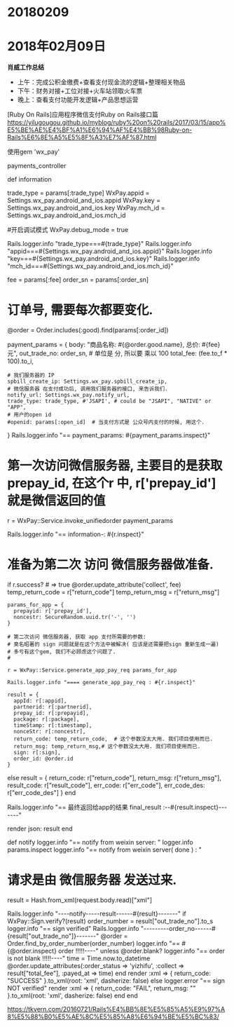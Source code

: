 # 20180209

# 2018年02月09日
  **肖威工作总结**
  - 上午：完成公积金缴费+查看支付现金流的逻辑+整理相关物品
  - 下午：财务对接+工位对接+火车站领取火车票
  - 晚上：查看支付功能开发逻辑+产品思想运营

[Ruby On Rails]应用程序微信支付Ruby on Rails接口篇
https://yilugougou.github.io/myblog/ruby%20on%20rails/2017/03/15/app%E5%BE%AE%E4%BF%A1%E6%94%AF%E4%BB%98Ruby-on-Rails%E6%8E%A5%E5%8F%A3%E7%AF%87.html


使用gem 'wx_pay'


payments_controller


def information

  trade_type = params[:trade_type]
  WxPay.appid = Settings.wx_pay.android_and_ios.appid
  WxPay.key = Settings.wx_pay.android_and_ios.key
  WxPay.mch_id = Settings.wx_pay.android_and_ios.mch_id

  #开启调试模式
  WxPay.debug_mode = true

  Rails.logger.info "trade_type===#{trade_type}"
  Rails.logger.info "appid===#{Settings.wx_pay.android_and_ios.appid}"
  Rails.logger.info "key===#{Settings.wx_pay.android_and_ios.key}"
  Rails.logger.info "mch_id===#{Settings.wx_pay.android_and_ios.mch_id}"

  fee = params[:fee]
  order_sn = params[:order_sn]

  # 订单号, 需要每次都要变化.
  @order = Order.includes(:good).find(params[:order_id])

  payment_params = {
    body: "商品名称: #{@order.good.name}, 总价: #{fee}元",
    out_trade_no: order_sn,
    # 单位是 分, 所以要 乘以 100
    total_fee: (fee.to_f * 100).to_i,

    # 我们服务器的 IP
    spbill_create_ip: Settings.wx_pay.spbill_create_ip,
    # 微信服务器 在支付成功后, 调用我们服务器的接口, 来告诉我们.
    notify_url: Settings.wx_pay.notify_url,
    trade_type: trade_type, #'JSAPI', # could be "JSAPI", "NATIVE" or "APP",
    # 用户的open id
    #openid: params[:open_id]  # 当支付方式是 公众号内支付的时候, 用这个.
  }
  Rails.logger.info "== payment_params: #{payment_params.inspect}"

  # 第一次访问微信服务器, 主要目的是获取 prepay_id, 在这个r 中,  r['prepay_id'] 就是微信返回的值

  r = WxPay::Service.invoke_unifiedorder payment_params

  Rails.logger.info "== information-: #{r.inspect}"

  # 准备为第二次 访问 微信服务器做准备.
  if r.success? # => true
    @order.update_attribute('collect', fee)
    temp_return_code =  r["return_code"]
    temp_return_msg =  r["return_msg"]


    params_for_app = {
      prepayid: r['prepay_id'],
      noncestr: SecureRandom.uuid.tr('-', '')
    }

    # 第二次访问 微信服务器, 获取 app 支付所需要的参数:
    # 臭名昭著的 sign 问题就是在这个方法中被解决( 应该是还需要把sign 重新生成一遍)
    # 多亏有这个gem, 我们不必顾虑这个问题了.
    #

    r = WxPay::Service.generate_app_pay_req params_for_app

    Rails.logger.info "==== generate_app_pay_req : #{r.inspect}"

    result = {
      appId: r[:appid],
      partnerid: r[:partnerid],
      prepay_id: r[:prepayid],
      package: r[:package],
      timeStamp: r[:timestamp],
      nonceStr: r[:noncestr],
      return_code: temp_return_code,  # 这个参数没太大用. 我们项目使用而已.
      return_msg: temp_return_msg,# 这个参数没太大用. 我们项目使用而已.
      sign: r[:sign],
      order_id: @order.id
    }
  else
    result = { return_code: r["return_code"], return_msg: r["return_msg"], result_code: r["result_code"], err_code: r["err_code"], err_code_des: r["err_code_des"] }
  end

  Rails.logger.info "== 最终返回给app的结果 final_result :--#{result.inspect}-------"

  render json: result
end

def notify
  logger.info "== notify from weixin server: "
  logger.info params.inspect
  logger.info "== notify from weixin server( done ) : "

  # 请求是由 微信服务器 发送过来.
  result = Hash.from_xml(request.body.read)["xml"]

  Rails.logger.info "----notify-----result------#{result}-------"
  if WxPay::Sign.verify?(result)
    order_number = result["out_trade_no"].to_s
    logger.info "==  sign verified"
    Rails.logger.info "---------order_no------#{result["out_trade_no"]}-------"
    @order = Order.find_by_order_number(order_number)
    logger.info "==  #{@order.inspect} order !!!!!----"
    unless @order.blank?
      logger.info "==  order is not blank !!!!!----"
      time = Time.now.to_datetime
      @order.update_attributes(:order_status => 'yizhifu', :collect => result["total_fee"], :payed_at => time)
    end
    render :xml => { return_code: "SUCCESS" }.to_xml(root: 'xml', dasherize: false)
  else
    logger.error "==  sign NOT verified"
    render :xml => { return_code: "FAIL", return_msg: "" }.to_xml(root: 'xml', dasherize: false)
  end
end

https://tkvern.com/20160721/Rails%E4%BB%8E%E5%85%A5%E9%97%A8%E5%88%B0%E5%AE%8C%E5%85%A8%E6%94%BE%E5%BC%83/
